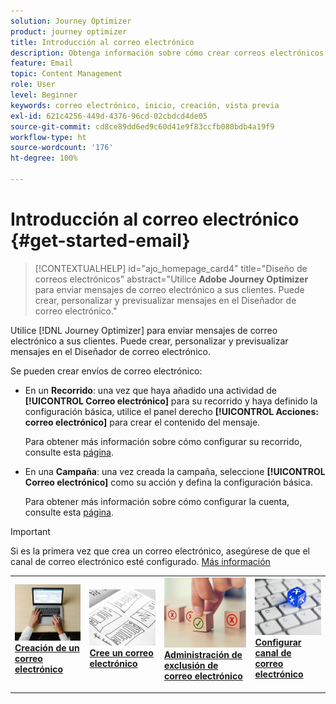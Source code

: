 ```yaml
---
solution: Journey Optimizer
product: journey optimizer
title: Introducción al correo electrónico
description: Obtenga información sobre cómo crear correos electrónicos en Journey Optimizer
feature: Email
topic: Content Management
role: User
level: Beginner
keywords: correo electrónico, inicio, creación, vista previa
exl-id: 621c4256-449d-4376-96cd-02cbdcd4de05
source-git-commit: cd8ce89dd6ed9c60d41e9f83ccfb080bdb4a19f9
workflow-type: ht
source-wordcount: '176'
ht-degree: 100%

---
```


# Introducción al correo electrónico {#get-started-email}

>[!CONTEXTUALHELP]
>id="ajo_homepage_card4"
>title="Diseño de correos electrónicos"
>abstract="Utilice **Adobe Journey Optimizer** para enviar mensajes de correo electrónico a sus clientes. Puede crear, personalizar y previsualizar mensajes en el Diseñador de correo electrónico."

Utilice [!DNL Journey Optimizer] para enviar mensajes de correo electrónico a sus clientes. Puede crear, personalizar y previsualizar mensajes en el Diseñador de correo electrónico.

Se pueden crear envíos de correo electrónico:

* En un **Recorrido**: una vez que haya añadido una actividad de **[!UICONTROL Correo electrónico]** para su recorrido y haya definido la configuración básica, utilice el panel derecho **[!UICONTROL Acciones: correo electrónico]** para crear el contenido del mensaje.

  Para obtener más información sobre cómo configurar su recorrido, consulte esta [página](../building-journeys/journey-gs.md).

* En una **Campaña**: una vez creada la campaña, seleccione **[!UICONTROL Correo electrónico]** como su acción y defina la configuración básica.

  Para obtener más información sobre cómo configurar la cuenta, consulte esta [página](../campaigns/create-campaign.md#configure).


>[!IMPORTANT]
>
>Si es la primera vez que crea un correo electrónico, asegúrese de que el canal de correo electrónico esté configurado. [Más información](email-settings.md)


<table style="table-layout:fixed"><tr style="border: 0;">
<td>
<a href="create-email.md">
<img alt="Crear" src="../assets/do-not-localize/email-create.jpeg">
</a>
<div><a href="create-email.md"><strong>Creación de un correo electrónico</strong>
</div>
<p>
</td>
<td>
<a href="get-started-email-design.md">
<img alt="Diseño" src="../assets/do-not-localize/email-design.jpg">
</a>
<div>
<a href="get-started-email-design.md"><strong>Cree un correo electrónico</strong></a>
</div>
<p></td>
<td>
<a href="email-opt-out.md">
<img alt="Exclusión" src="../assets/do-not-localize/email-opt-out.jpg">
</a>
<div>
<a href="email-opt-out.md"><strong>Administración de exclusión de correo electrónico</strong></a>
</div>
<p>
</td>
<td>
<a href="email-settings.md">
<img alt="Configurar" src="../assets/do-not-localize/email-config.jpg">
</a>
<div>
<a href="email-settings.md"><strong>Configurar canal de correo electrónico</strong></a>
</div>
<p>
</td>
</tr></table>
